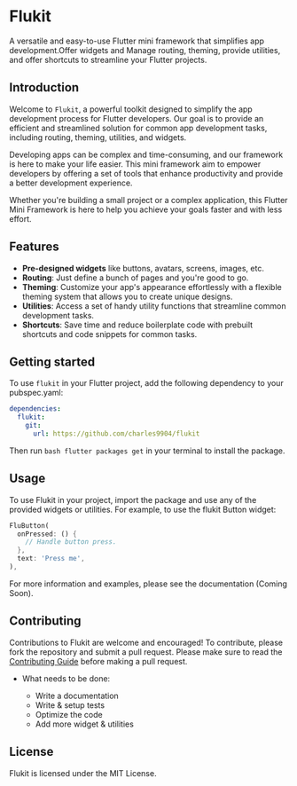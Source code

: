 # Flukit

A versatile and easy-to-use Flutter mini framework that simplifies app development.Offer widgets and Manage routing, theming, provide utilities, and offer shortcuts to streamline your Flutter projects.

## Introduction

Welcome to `Flukit`, a powerful toolkit designed to simplify the app development process for Flutter developers. Our goal is to provide an efficient and streamlined solution for common app development tasks, including routing, theming, utilities, and widgets.

Developing apps can be complex and time-consuming, and our framework is here to make your life easier. This mini framework aim to empower developers by offering a set of tools that enhance productivity and provide a better development experience.

Whether you're building a small project or a complex application, this Flutter Mini Framework is here to help you achieve your goals faster and with less effort.

## Features

- **Pre-designed widgets** like buttons, avatars, screens, images, etc.
- **Routing**: Just define a bunch of pages and you're good to go.
- **Theming**: Customize your app's appearance effortlessly with a flexible theming system that allows you to create unique designs.
- **Utilities**: Access a set of handy utility functions that streamline common development tasks.
- **Shortcuts**: Save time and reduce boilerplate code with prebuilt shortcuts and code snippets for common tasks.

## Getting started

To use `flukit` in your Flutter project, add the following dependency to your pubspec.yaml:

```yaml
dependencies:
  flukit:
    git:
      url: https://github.com/charles9904/flukit
```

Then run ```bash flutter packages get``` in your terminal to install the package.

## Usage

To use Flukit in your project, import the package and use any of the provided widgets or utilities. For example, to use the flukit Button widget:

```dart
FluButton(
  onPressed: () {
    // Handle button press.
  },
  text: 'Press me',
),
```

For more information and examples, please see the documentation (Coming Soon).

## Contributing

Contributions to Flukit are welcome and encouraged! To contribute, please fork the repository and submit a pull request. Please make sure to read the [Contributing Guide](https://github.com/charles9904/flukit/blob/main/CONTRIBUTING.md) before making a pull request.

- What needs to be done:

  - Write a documentation
  - Write & setup tests
  - Optimize the code
  - Add more widget & utilities

## License

Flukit is licensed under the MIT License.
